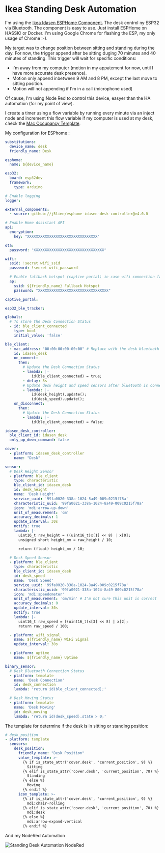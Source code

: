 # Ikea Standing Desk Automation #

I'm using the [Ikea Idasen ESPHome Component](https://github.com/j5lien/esphome-idasen-desk-controller). The desk control ny ESP32 via Bluetooth. The component is easy to use. Just install ESPHome on HASSIO or Docker. I'm using Google Chrome for flashing the ESP, my only usage of Chrome :-).

My target was to change position between sitting and standing during the day. For now, the trigger append after be sitting duging 70 minutes and 40 minutes of standing. This trigger will wait for specific conditions:

- I'm away from my computer (motion in my appatement for now, until I have more accurate desk presence).
- Motion only append inbetween 9 AM and 8 PM, except the last move to sitting position.
- Motion will not appending if I'm in a call (microphone used)

Of cause, I'm using Node Red to control this device, easyer than the HA automation (for my point of view).

I create a timer using a flow variable by running every minute via an inject node and increment this flow variable if my computer is used at my desk, check the [Mac Occupancy Template](https://github.com/LucasJanin/Home/tree/main/HomeAssistant/macOccupancyTemplate).

My configuration for ESPhome :

```yml
substitutions:
  device_name: desk
  friendly_name: Desk

esphome:
  name: ${device_name}

esp32:
  board: esp32dev
  framework:
    type: arduino

# Enable logging
logger:

external_components:
  - source: github://j5lien/esphome-idasen-desk-controller@v4.0.0

# Enable Home Assistant API
api:
  encryption:
    key: "XXXXXXXXXXXXXXXXXXXXXXXXXXXXXXXX"

ota:
  password: "XXXXXXXXXXXXXXXXXXXXXXXXXXXXXXXX"

wifi:
  ssid: !secret wifi_ssid
  password: !secret wifi_password

  # Enable fallback hotspot (captive portal) in case wifi connection fails
  ap:
    ssid: ${friendly_name} Fallback Hotspot
    password: "XXXXXXXXXXXXXXXXXXXXXXXXXXXXXXXX"

captive_portal:

esp32_ble_tracker:

globals:
  # To store the Desk Connection Status
  - id: ble_client_connected
    type: bool
    initial_value: 'false'

ble_client:
  - mac_address: "00:00:00:00:00:00" # Replace with the desk bluetooth mac address
    id: idasen_desk
    on_connect:
      then:
        # Update the Desk Connection Status
        - lambda: |-
            id(ble_client_connected) = true;
        - delay: 5s
        # Update desk height and speed sensors after bluetooth is connected
        - lambda: |-
            id(desk_height).update();
            id(desk_speed).update();
    on_disconnect:
      then:
        # Update the Desk Connection Status
        - lambda: |-
            id(ble_client_connected) = false;

idasen_desk_controller:
  ble_client_id: idasen_desk
  only_up_down_command: false

cover:
  - platform: idasen_desk_controller
    name: "Desk"

sensor:
  # Desk Height Sensor
  - platform: ble_client
    type: characteristic
    ble_client_id: idasen_desk
    id: desk_height
    name: 'Desk Height'
    service_uuid: '99fa0020-338a-1024-8a49-009c0215f78a'
    characteristic_uuid: '99fa0021-338a-1024-8a49-009c0215f78a'
    icon: 'mdi:arrow-up-down'
    unit_of_measurement: 'cm'
    accuracy_decimals: 1
    update_interval: 30s
    notify: true
    lambda: |-
      uint16_t raw_height = ((uint16_t)x[1] << 8) | x[0];
      unsigned short height_mm = raw_height / 10;

      return (float) height_mm / 10;

  # Desk Speed Sensor
  - platform: ble_client
    type: characteristic
    ble_client_id: idasen_desk
    id: desk_speed
    name: 'Desk Speed'
    service_uuid: '99fa0020-338a-1024-8a49-009c0215f78a'
    characteristic_uuid: '99fa0021-338a-1024-8a49-009c0215f78a'
    icon: 'mdi:speedometer'
    unit_of_measurement: 'cm/min' # I'm not sure this unit is correct
    accuracy_decimals: 0
    update_interval: 30s
    notify: true
    lambda: |-
      uint16_t raw_speed = ((uint16_t)x[3] << 8) | x[2];
      return raw_speed / 100;

  - platform: wifi_signal
    name: ${friendly_name} WiFi Signal
    update_interval: 30s

  - platform: uptime
    name: ${friendly_name} Uptime

binary_sensor:
  # Desk Bluetooth Connection Status
  - platform: template
    name: 'Desk Connection'
    id: desk_connection
    lambda: 'return id(ble_client_connected);'

  # Desk Moving Status
  - platform: template
    name: 'Desk Moving'
    id: desk_moving
    lambda: 'return id(desk_speed).state > 0;'    
```

The template for determine if the desk is in sitting or standing position:

```yml
# desk_position
- platform: template
  sensors:
    desk_position:
      friendly_name: "Desk Position"
      value_template: >-
        {% if is_state_attr('cover.desk', 'current_position', 9) %}
          Sitting
        {% elif is_state_attr('cover.desk', 'current_position', 70) %}
          Standing  
        {% else %}
          Moving
        {% endif %}
      icon_template: >-
        {% if is_state_attr('cover.desk', 'current_position', 9) %}
          mdi:chair-rolling
        {% elif is_state_attr('cover.desk', 'current_position', 70) %}
          mdi:desk  
        {% else %}
          mdi:arrow-expand-vertical
        {% endif %}
```

And my NodeRed Automation

![Standing Desk Automation NodeRed](StandingDeskAutomation_NodeRed.png)

